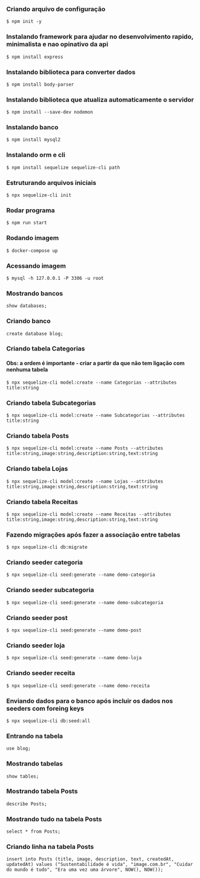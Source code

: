 ### Criando arquivo de configuração
```
$ npm init -y
```
### Instalando framework para ajudar no desenvolvimento rapido, minimalista e nao opinativo da api
```
$ npm install express 
```
### Instalando biblioteca para converter dados
```
$ npm install body-parser
```
### Instalando biblioteca que atualiza automaticamente o servidor
```
$ npm install --save-dev nodemon
```
### Instalando banco
```
$ npm install mysql2
```
### Instalando orm e cli
```
$ npm install sequelize sequelize-cli path
```
### Estruturando arquivos iniciais
```
$ npx sequelize-cli init
```
### Rodar programa
```
$ npm run start
```
### Rodando imagem
```
$ docker-compose up
```
### Acessando imagem
```
$ mysql -h 127.0.0.1 -P 3306 -u root
```
### Mostrando bancos
```
show databases;
```
### Criando banco
```
create database blog;
```
### Criando tabela Categorias
#### Obs: a ordem é importante - criar a partir da que não tem ligação com nenhuma tabela
```
$ npx sequelize-cli model:create --name Categorias --attributes title:string
```
### Criando tabela Subcategorias
```
$ npx sequelize-cli model:create --name Subcategorias --attributes title:string
```
### Criando tabela Posts
```
$ npx sequelize-cli model:create --name Posts --attributes title:string,image:string,description:string,text:string
```
### Criando tabela Lojas
```
$ npx sequelize-cli model:create --name Lojas --attributes title:string,image:string,description:string,text:string
```
### Criando tabela Receitas
```
$ npx sequelize-cli model:create --name Receitas --attributes title:string,image:string,description:string,text:string
```
### Fazendo migrações após fazer a associação entre tabelas 
```
$ npx sequelize-cli db:migrate
```
### Criando seeder categoria
```
$ npx sequelize-cli seed:generate --name demo-categoria
```
### Criando seeder subcategoria
```
$ npx sequelize-cli seed:generate --name demo-subcategoria
```
### Criando seeder post
```
$ npx sequelize-cli seed:generate --name demo-post
```
### Criando seeder loja
```
$ npx sequelize-cli seed:generate --name demo-loja
```
### Criando seeder receita
```
$ npx sequelize-cli seed:generate --name demo-receita
```
### Enviando dados para o banco após incluir os dados nos seeders com foreing keys
```
$ npx sequelize-cli db:seed:all
``` 
### Entrando na tabela
```
use blog;
```
### Mostrando tabelas
```
show tables;
```
### Mostrando tabela Posts
```
describe Posts;
```
### Mostrando tudo na tabela Posts
```
select * from Posts;
```
### Criando linha na tabela Posts
```
insert into Posts (title, image, description, text, createdAt, updatedAt) values ("Sustentabilidade é vida", "image.com.br", "Cuidar do mundo é tudo", "Era uma vez uma árvore", NOW(), NOW());
```